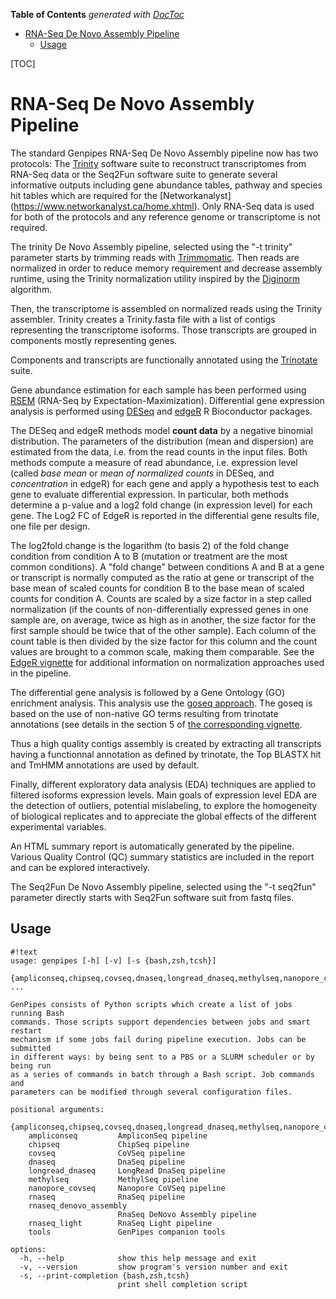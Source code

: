 <!-- START doctoc generated TOC please keep comment here to allow auto update -->
<!-- DON'T EDIT THIS SECTION, INSTEAD RE-RUN doctoc TO UPDATE -->
**Table of Contents**  *generated with [DocToc](https://github.com/thlorenz/doctoc)*

- [RNA-Seq De Novo Assembly Pipeline](#rna-seq-de-novo-assembly-pipeline)
  - [Usage](#usage)

<!-- END doctoc generated TOC please keep comment here to allow auto update -->

[TOC]

RNA-Seq De Novo Assembly Pipeline
=================================

The standard Genpipes RNA-Seq De Novo Assembly pipeline now has two protocols:
The [Trinity](https://github.com/trinityrnaseq/trinityrnaseq/wiki)
software suite to reconstruct transcriptomes from RNA-Seq data or the Seq2Fun software suite to generate several
informative outputs including gene abundance tables, pathway and species hit tables which
are required for the [Networkanalyst] (https://www.networkanalyst.ca/home.xhtml). Only RNA-Seq data is used for
both of the protocols and any reference genome or transcriptome is not required.

The trinity De Novo Assembly pipeline, selected using the "-t trinity" parameter starts by trimming reads
with [Trimmomatic](http://www.usadellab.org/cms/index.php?page=trimmomatic).
Then reads are normalized in order to reduce memory requirement and decrease assembly runtime, using the Trinity
normalization utility inspired by the [Diginorm](http://arxiv.org/abs/1203.4802) algorithm.

Then, the transcriptome is assembled on normalized reads using the Trinity assembler. Trinity creates
a Trinity.fasta file with a list of contigs representing the transcriptome isoforms. Those transcripts
are grouped in components mostly representing genes.

Components and transcripts are functionally annotated using the [Trinotate](https://github.com/Trinotate/Trinotate/wiki) suite.

Gene abundance estimation for each sample has been performed using [RSEM](https://deweylab.github.io/RSEM/)
(RNA-Seq by Expectation-Maximization). Differential gene expression analysis is performed using
[DESeq](http://genomebiology.com/2010/11/10/R106) and [edgeR](http://bioinformatics.oxfordjournals.org/content/26/1/139/) R Bioconductor packages.

The DESeq and edgeR methods model **count data** by a negative binomial distribution. The parameters of
the distribution (mean and dispersion) are estimated from the data, i.e. from the read counts in the input files.
Both methods compute a measure of read abundance, i.e. expression level (called *base mean* or
*mean of normalized counts* in DESeq, and *concentration* in edgeR) for each gene and apply a hypothesis test
to each gene to evaluate differential expression. In particular, both methods determine a p-value and
a log2 fold change (in expression level) for each gene. The Log2 FC of EdgeR is reported in the differential gene
results file, one file per design.

The log2fold change is the logarithm (to basis 2) of the fold change condition from condition A to B
(mutation or treatment are the most common conditions). A "fold change" between conditions A and B at a gene
or transcript is normally computed as the ratio at gene or transcript of the base mean of scaled counts
for condition B to the base mean of scaled counts for condition A. Counts are scaled by a size factor in
a step called normalization (if the counts of non-differentially expressed genes in one sample are, on average,
twice as high as in another,  the size factor for the first sample should be twice that of the other sample).
Each column of the count table is then divided by the size factor for this column and the count values
are brought to a common scale, making them comparable. See the [EdgeR vignette](http://www.bioconductor.org/packages/2.12/bioc/vignettes/edgeR/inst/doc/edgeR.pdf) for additional information on normalization approaches used in the pipeline.

The differential gene analysis is followed by a Gene Ontology (GO) enrichment analysis.
This analysis use the [goseq approach](http://bioconductor.org/packages/release/bioc/html/goseq.html).
The goseq is based on the use of non-native GO terms resulting from trinotate annotations (see details in the section 5 of
[the corresponding vignette](http://bioconductor.org/packages/release/bioc/vignettes/goseq/inst/doc/goseq.pdf).

Thus a high quality contigs assembly is created by extracting all transcripts having a functionnal annotation as defined by trinotate,
the Top BLASTX hit and TmHMM annotations are used by default.

Finally, different exploratory data analysis (EDA) techniques are applied to filtered isoforms expression levels.
Main goals of expression level EDA are the detection of outliers, potential mislabeling,  to explore the homogeneity
of biological replicates and  to appreciate the global effects of the different experimental variables.

An HTML summary report is automatically generated by the pipeline. Various Quality Control (QC) 
summary statistics are included in the report and can be explored interactively.
    
The Seq2Fun De Novo Assembly pipeline, selected using the "-t seq2fun" parameter directly starts with Seq2Fun
software suit from fastq files.
    
Usage
-----

```
#!text
usage: genpipes [-h] [-v] [-s {bash,zsh,tcsh}]
                {ampliconseq,chipseq,covseq,dnaseq,longread_dnaseq,methylseq,nanopore_covseq,rnaseq,rnaseq_denovo_assembly,rnaseq_light,tools} ...

GenPipes consists of Python scripts which create a list of jobs running Bash
commands. Those scripts support dependencies between jobs and smart restart
mechanism if some jobs fail during pipeline execution. Jobs can be submitted
in different ways: by being sent to a PBS or a SLURM scheduler or by being run
as a series of commands in batch through a Bash script. Job commands and
parameters can be modified through several configuration files.

positional arguments:
  {ampliconseq,chipseq,covseq,dnaseq,longread_dnaseq,methylseq,nanopore_covseq,rnaseq,rnaseq_denovo_assembly,rnaseq_light,tools}
    ampliconseq         AmpliconSeq pipeline
    chipseq             ChipSeq pipeline
    covseq              CoVSeq pipeline
    dnaseq              DnaSeq pipeline
    longread_dnaseq     LongRead DnaSeq pipeline
    methylseq           MethylSeq pipeline
    nanopore_covseq     Nanopore CoVSeq pipeline
    rnaseq              RnaSeq pipeline
    rnaseq_denovo_assembly
                        RnaSeq DeNovo Assembly pipeline
    rnaseq_light        RnaSeq Light pipeline
    tools               GenPipes companion tools

options:
  -h, --help            show this help message and exit
  -v, --version         show program's version number and exit
  -s, --print-completion {bash,zsh,tcsh}
                        print shell completion script

